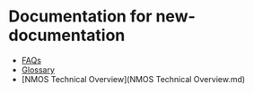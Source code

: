 # Documentation for new-documentation

 - [FAQs](FAQs.md)
 - [Glossary](Glossary.md)
 - [NMOS Technical Overview](NMOS Technical Overview.md)
